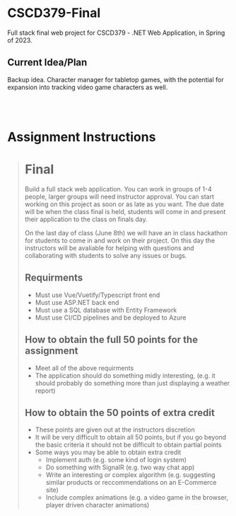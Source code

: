 # CSCD379-Final
Full stack final web project for CSCD379 - .NET Web Application, in Spring of 2023.
## Current Idea/Plan
Backup idea.
Character manager for tabletop games, with the potential for expansion into tracking video game characters as well.

<br /><br />

# Assignment Instructions
># Final
>Build a full stack web application.
>You can work in groups of 1-4 people, larger groups will need instructor approval.
>You can start working on this project as soon or as late as you want. The due date will be when the class final is held, students will come in and present their application to the class on finals day.
>
>On the last day of class (June 8th) we will have an in class hackathon for students to come in and work on their project. On this day the instructors will be avaliable for helping with questions and collaborating with students to solve any issues or bugs.
>
>## Requirments
>- Must use Vue/Vuetify/Typescript front end
>- Must use ASP.NET back end
>- Must use a SQL database with Entity Framework
>- Must use CI/CD pipelines and be deployed to Azure
>
>## How to obtain the full 50 points for the assignment
>- Meet all of the above requirments
>- The application should do something midly interesting, (e.g. it should probably do something more than just displaying a weather report)
>
>## How to obtain the 50 points of extra credit
>- These points are given out at the instructors discretion
>- It will be very difficult to obtain all 50 points, but if you go beyond the basic criteria it should not be difficult to obtain partial points
>- Some ways you may be able to obtain extra credit
>  	- Implement auth (e.g. some kind of login system)
>  	- Do something with SignalR (e.g. two way chat app)
>  	- Write an interesting or complex algorithm (e.g. suggesting similar products or reccommendations on an E-Commerce site)
>  	- Include complex animations (e.g. a video game in the browser, player driven character animations)
